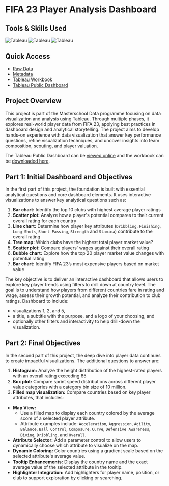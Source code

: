 # FIFA 23 Player Analysis Dashboard

## Tools & Skills Used

![Tableau](https://img.shields.io/badge/Tableau-Dashboard-%235778a4)
![Tableau](https://img.shields.io/badge/Tableau-Data%20Analysis-%235778a4)
![Tableau](https://img.shields.io/badge/Tableau-Interactive%20Filtering-%235778a4)  

## Quick Access

- [Raw Data](/fifa-23-dataset.csv)
- [Metadata](/fifa-23-metadata.md)
- [Tableau Workbook](/fifa-23-dashboard-part-2.twbx)
- [Tableau Public Dashboard](https://public.tableau.com/app/profile/annelize.krause/viz/FIFA23PlayerClubPerformanceInsights/PerformanceInsights)

## Project Overview

This project is part of the Masterschool Data programme focusing on data visualization and analysis using Tableau. Through multiple phases, it explores real-world player data from FIFA 23, applying best practices in dashboard design and analytical storytelling. The project aims to develop hands-on experience with data visualization that answer key performance questions, refine visualization techniques, and uncover insights into team composition, scouting, and player valuation.

The Tableau Public Dashboard can be [viewed online](https://public.tableau.com/app/profile/annelize.krause/viz/FIFA23PlayerClubPerformanceInsights/PerformanceInsights) and the workbook can be [downloaded here](/fifa-23-dashboard-part-2.twbx).

## Part 1: Initial Dashboard and Objectives

In the first part of this project, the foundation is built with essential analytical questions and core dashboard elements. It uses interactive visualizations to answer key analytical questions such as:

1. **Bar chart:** Identify the top 10 clubs with highest average player ratings
2. **Scatter plot:** Analyze how a player's potential compares to their current overall rating for each country
3. **Line chart:** Determine how player key attributes (`Dribbling`, `Finishing`, `Long Shots`, `Short Passing`, `Strength` and `Stamina`) contribute to the overall rating
4. **Tree map:** Which clubs have the highest total player market value?
5. **Scatter plot:** Compare players' wages against their overall rating
6. **Bubble chart:** Explore how the top 20 player market value changes with potential rating
7. **Bar chart:** Identify FIFA 23’s most expensive players based on market value

The key objective is to deliver an interactive dashboard that allows users to explore key player trends using filters to drill down at country level. The goal is to understand how players from different countries fare in rating and wage, assess their growth potential, and analyze their contribution to club ratings. Dashboard to include:

- visualizations 1, 2, and 5,
- a title, a subtitle with the purpose, and a logo of your choosing, and
- optionally other filters and interactivity to help drill-down the visualization.

## Part 2: Final Objectives

In the second part of this project, the deep dive into player data continues to create impactful visualizations. The additional questions to answer are:

1. **Histogram:** Analyze the height distribution of the highest-rated players with an overall rating exceeding 85
2. **Box plot:** Compare sprint speed distributions across different player value categories with a category bin size of 10 million.
3. **Filled map visualization:** Compare countries based on key player attributes, that includes:

- **Map View:**
  - Use a filled map to display each country colored by the average score of a selected player attribute.
  - Attribute examples include: `Acceleration`, `Aggression`, `Agility`, `Balance`, `Ball Control`, `Composure`, `Curve`, `Defensive Awareness`, `Diving`, `Dribbling`, and `Overall`.
- **Attribute Selector:** Add a parameter control to allow users to dynamically choose which attribute to visualize on the map.
- **Dynamic Coloring:** Color countries using a gradient scale based on the selected attribute's average value.
- **Tooltip Enhancements:** Display the country name and the exact average value of the selected attribute in the tooltip.
- **Highlighter Integration:** Add highlighters for player name, position, or club to support exploration by clicking or searching.

